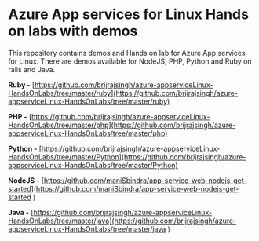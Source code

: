 # Azure App services for Linux Hands on labs with demos

This repository contains demos and Hands on lab for Azure App services for Linux.
There are demos available for NodeJS, PHP, Python and Ruby on rails and Java.


**Ruby -** [https://github.com/brijrajsingh/azure-appserviceLinux-HandsOnLabs/tree/master/ruby](https://github.com/brijrajsingh/azure-appserviceLinux-HandsOnLabs/tree/master/ruby) 

**PHP -** [https://github.com/brijrajsingh/azure-appserviceLinux-HandsOnLabs/tree/master/php](https://github.com/brijrajsingh/azure-appserviceLinux-HandsOnLabs/tree/master/php) 

**Python -** [https://github.com/brijrajsingh/azure-appserviceLinux-HandsOnLabs/tree/master/Python](https://github.com/brijrajsingh/azure-appserviceLinux-HandsOnLabs/tree/master/Python) 

**NodeJS -** [https://github.com/maniSbindra/app-service-web-nodejs-get-started](https://github.com/maniSbindra/app-service-web-nodejs-get-started ) 


**Java -** [https://github.com/brijrajsingh/azure-appserviceLinux-HandsOnLabs/tree/master/java](https://github.com/brijrajsingh/azure-appserviceLinux-HandsOnLabs/tree/master/java ) 





 

